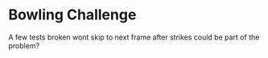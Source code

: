 
Bowling Challenge
=================

A few tests broken
wont skip to next frame after strikes
could be part of the problem?
